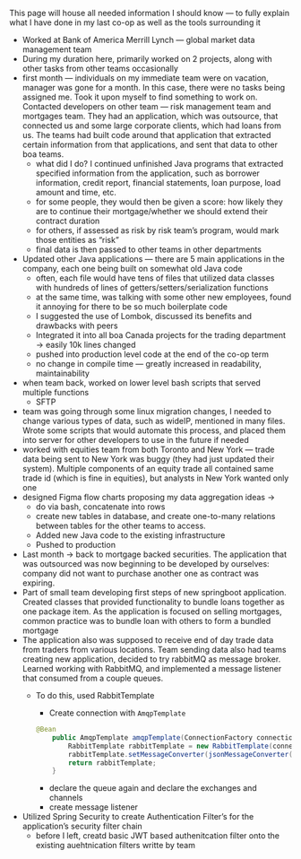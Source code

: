 This page will house all needed information I should know — to fully explain what I have done in my last co-op as well as the tools surrounding it

  

- Worked at Bank of America Merrill Lynch — global market data management team
- During my duration here, primarily worked on 2 projects, along with other tasks from other teams occasionally
- first month — individuals on my immediate team were on vacation, manager was gone for a month. In this case, there were no tasks being assigned me. Took it upon myself to find something to work on. Contacted developers on other team — risk management team and mortgages team. They had an application, which was outsource, that connected us and some large corporate clients, which had loans from us. The teams had built code around that application that extracted certain information from that applications, and sent that data to other boa teams.
    - what did I do? I continued unfinished Java programs that extracted specified information from the application, such as borrower information, credit report, financial statements, loan purpose, load amount and time, etc.
    - for some people, they would then be given a score: how likely they are to continue their mortgage/whether we should extend their contract duration
    - for others, if assessed as risk by risk team’s program, would mark those entities as “risk”
    - final data is then passed to other teams in other departments
- Updated other Java applications — there are 5 main applications in the company, each one being built on somewhat old Java code
    - often, each file would have tens of files that utilized data classes with hundreds of lines of getters/setters/serialization functions
    - at the same time, was talking with some other new employees, found it annoying for there to be so much boilerplate code
    - I suggested the use of Lombok, discussed its benefits and drawbacks with peers
    - Integrated it into all boa Canada projects for the trading department → easily 10k lines changed
    - pushed into production level code at the end of the co-op term
    - no change in compile time — greatly increased in readability, maintainability
- when team back, worked on lower level bash scripts that served multiple functions
    - SFTP
- team was going through some linux migration changes, I needed to change various types of data, such as wideIP, mentioned in many files. Wrote some scripts that would automate this process, and placed them into server for other developers to use in the future if needed
- worked with equities team from both Toronto and New York — trade data being sent to New York was buggy (they had just updated their system). Multiple components of an equity trade all contained same trade id (which is fine in equities), but analysts in New York wanted only one
- designed Figma flow charts proposing my data aggregation ideas →
    - do via bash, concatenate into rows
    - create new tables in database, and create one-to-many relations between tables for the other teams to access.
    - Added new Java code to the existing infrastructure
    - Pushed to production
- Last month → back to mortgage backed securities. The application that was outsourced was now beginning to be developed by ourselves: company did not want to purchase another one as contract was expiring.
- Part of small team developing first steps of new springboot application. Created classes that provided functionality to bundle loans together as one package item. As the application is focused on selling mortgages, common practice was to bundle loan with others to form a bundled mortgage
- The application also was supposed to receive end of day trade data from traders from various locations. Team sending data also had teams creating new application, decided to try rabbitMQ as message broker. Learned working with RabbitMQ, and implemented a message listener that consumed from a couple queues.
    - To do this, used RabbitTemplate
        
        - Create connection with `AmqpTemplate`
        
        ```Java
        @Bean
            public AmqpTemplate amqpTemplate(ConnectionFactory connectionFactory){
                RabbitTemplate rabbitTemplate = new RabbitTemplate(connectionFactory);
                rabbitTemplate.setMessageConverter(jsonMessageConverter());
                return rabbitTemplate;
            }
        ```
        
        - declare the queue again and declare the exchanges and channels
        - create message listener
- Utilized Spring Security to create Authentication Filter’s for the application’s security filter chain
    - before I left, creatd basic JWT based authenitcation filter onto the existing auehtnication filters writte by team